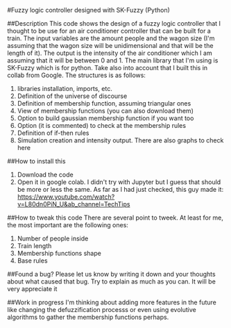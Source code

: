 #Fuzzy logic controller designed with SK-Fuzzy (Python)

##Description
This code shows the design of a fuzzy logic controller that I thought to be use for an air conditioner controller that can be built for a train. The input variables are the amount people and the wagon size (I'm assuming that the wagon size will be unidimensional and that will be the length of it). The output is the intensity of the air conditioner which I am assuming that it will be between 0 and 1. The main library that I'm using is SK-Fuzzy which is for python. Take also into account that I built this in collab from Google. The structures is as follows:
1) libraries installation, imports, etc.
2) Definition of the universe of discourse
3) Definition of membership function, assuming triangular ones
4) View of membership functions (you can also download them)
5) Option to build gaussian membership function if you want too
6) Option (it is commented) to check at the membership rules
7) Definition of if-then rules
8) Simulation creation and intensity output. There are also graphs to check here

##How to install this
1) Download the code
2) Open it in google colab. I didn't try with Jupyter but I guess that should be more or less the same. As far as I had just checked, this guy made it: https://www.youtube.com/watch?v=L80dn0PiN_U&ab_channel=TechTips

##How to tweak this code
There are several point to tweek. At least for me, the most important are the following ones:
1) Number of people inside
2) Train length
3) Membership functions shape
4) Base rules


##Found a bug?
Please let us know by writing it down and your thoughts about what caused that bug. Try to explain as much as you can. It will be very appreciate it

##Work in progress
I'm thinking about adding more features in the future like changing the defuzzification processs or even using evolutive algorithms to gather the membership functions perhaps.
